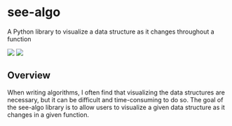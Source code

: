 # see-algo
A Python library to visualize a data structure as it changes throughout a function

[![](https://img.shields.io/badge/License-Apache_2.0-pink.svg)](./LICENSE) ![](https://img.shields.io/github/issues/sarahtang7/see-algo)

## Overview
When writing algorithms, I often find that visualizing the data structures are necessary, but it can be difficult and time-consuming to do so. The goal of the see-algo library is to allow users to visualize a given data structure as it changes in a given function.
